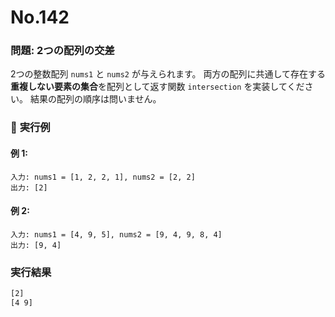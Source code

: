 # No.142

### **問題: 2つの配列の交差**

2つの整数配列 `nums1` と `nums2` が与えられます。
両方の配列に共通して存在する**重複しない要素の集合**を配列として返す関数 `intersection` を実装してください。
結果の配列の順序は問いません。

### 🔹 **実行例**

#### 例 1:

```
入力: nums1 = [1, 2, 2, 1], nums2 = [2, 2]
出力: [2]
```

#### 例 2:

```
入力: nums1 = [4, 9, 5], nums2 = [9, 4, 9, 8, 4]
出力: [9, 4]
```

### **実行結果**

```sh
[2]
[4 9]
```
